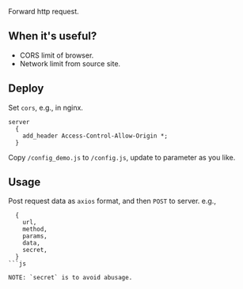 
Forward http request.

## When it's useful?

- CORS limit of browser.
- Network limit from source site.

## Deploy

Set `cors`, e.g., in nginx.

```
server
  {
    add_header Access-Control-Allow-Origin *;
  }
```

Copy `/config_demo.js` to `/config.js`, update to parameter as you like.

## Usage

Post request data as `axios` format, and then `POST` to server. e.g.,

```
  {
    url,
    method,
    params,
    data,
    secret,
  }
```js

NOTE: `secret` is to avoid abusage.
